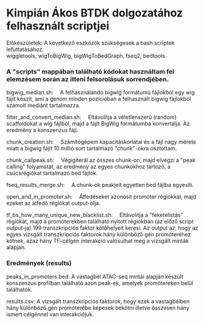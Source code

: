 # Kimpián Ákos BTDK dolgozatához felhasznált scriptjei


Előkészületek: 
A következő eszközök szükségesek a bash scriptek lefuttatásához: <br> wiggletools, wigToBigWig, bigWigToBedGraph, fseq2, bedtools

### A "scripts" mappában található kódokat használtam fel elemzésem során az itteni felsorolásuk sorrendjében.

bigwig_median.sh:
  &emsp;A felhasználandó bigwig formátumú fájlokból egy wig fájlt készít, ami a genom minden pozícióban a felhasznált bigwig fájlokból számolt mediánt tartalmazza.

filter_and_convert_median.sh:
  &emsp;Eltávolítja a véletlenszerű (random) scaffoldokat a wig fájlból, majd a fájlt BigWig formátumba konvertálja. Az eredmény a konszenzus fájl.
  
chunk_creation.sh:
  &emsp;Számítógépem kapacitáskorlátai és a fájl nagy mérete miatt a bigwig fájlt 10 millió sort tartalmazó "chunk"-okra osztottam.

chunk_callpeak.sh:
  &emsp;Végigiterál az összes chunk-on, majd elvégzi a "peak calling" folyamatát, az eredmény az egyes chunkokhoz tartozó, a csúcsrégiókat tartalmazó bed fájlok.

fseq_results_merge.sh:
  &emsp;A chunk-ok peakjeit egyetlen bed fájlba egyesíti.

open_and_in_promoter.sh:
  &emsp;Átfedéseket azonosít promóter régiókkal, majd ezeket az átfedő régiókat output-olja.

tf_bs_how_many_unique_new_blacklist.sh:
  &emsp;Eltávolítja a "feketelistás" régiókat, majd a promóterekben található nyitott régiókban (az előző script output-ja) 199 transzkripciós faktor kötőhelyeit keresi. Az output az, hogy az egyes vizsgált transzkripciós faktorok hány különböző gén promóteréhez kötnek, azaz hány TF-célgén interakció valósulhat meg a vizsgált minták alapján.


### Eredmények (results)

peaks_in_promoters.bed: A vastagbél ATAC-seq mintái alapján készült konszenzus profilban található azon peak-ek, amelyek promótereken belül találhatók.

results.csv: A vizsgált transzkripciós faktorok, hogy ezek a vastagbélben hány különböző gén promóterébe képesek bekötni illetve összesen hány ismert célgénnel van interakciójuk.
